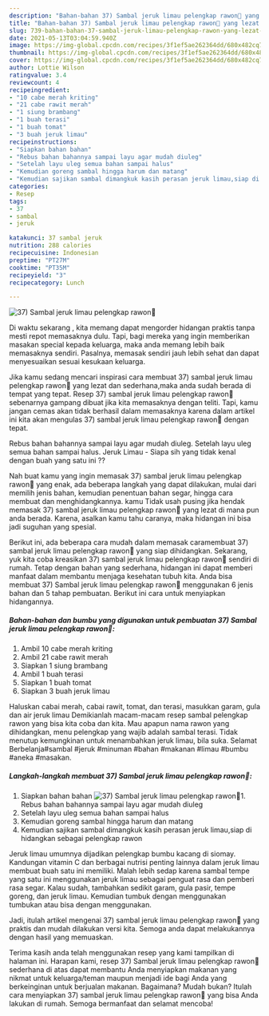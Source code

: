 ```yaml
---
description: "Bahan-bahan 37) Sambal jeruk limau pelengkap rawon💋 yang lezat Untuk Jualan"
title: "Bahan-bahan 37) Sambal jeruk limau pelengkap rawon💋 yang lezat Untuk Jualan"
slug: 739-bahan-bahan-37-sambal-jeruk-limau-pelengkap-rawon-yang-lezat-untuk-jualan
date: 2021-05-13T03:04:59.940Z
image: https://img-global.cpcdn.com/recipes/3f1ef5ae262364dd/680x482cq70/37-sambal-jeruk-limau-pelengkap-rawon💋-foto-resep-utama.jpg
thumbnail: https://img-global.cpcdn.com/recipes/3f1ef5ae262364dd/680x482cq70/37-sambal-jeruk-limau-pelengkap-rawon💋-foto-resep-utama.jpg
cover: https://img-global.cpcdn.com/recipes/3f1ef5ae262364dd/680x482cq70/37-sambal-jeruk-limau-pelengkap-rawon💋-foto-resep-utama.jpg
author: Lottie Wilson
ratingvalue: 3.4
reviewcount: 4
recipeingredient:
- "10 cabe merah kriting"
- "21 cabe rawit merah"
- "1 siung brambang"
- "1 buah terasi"
- "1 buah tomat"
- "3 buah jeruk limau"
recipeinstructions:
- "Siapkan bahan bahan"
- "Rebus bahan bahannya sampai layu agar mudah diuleg"
- "Setelah layu uleg semua bahan sampai halus"
- "Kemudian goreng sambal hingga harum dan matang"
- "Kemudian sajikan sambal dimangkuk kasih perasan jeruk limau,siap di hidangkan sebagai pelengkap rawon"
categories:
- Resep
tags:
- 37
- sambal
- jeruk

katakunci: 37 sambal jeruk 
nutrition: 288 calories
recipecuisine: Indonesian
preptime: "PT27M"
cooktime: "PT35M"
recipeyield: "3"
recipecategory: Lunch

---
```



![37) Sambal jeruk limau pelengkap rawon💋](https://img-global.cpcdn.com/recipes/3f1ef5ae262364dd/680x482cq70/37-sambal-jeruk-limau-pelengkap-rawon💋-foto-resep-utama.jpg)

Di waktu  sekarang , kita memang dapat mengorder hidangan praktis tanpa mesti repot memasaknya dulu. Tapi, bagi mereka yang ingin memberikan masakan special kepada keluarga, maka anda memang lebih baik memasaknya sendiri. Pasalnya, memasak sendiri jauh lebih sehat dan dapat menyesuaikan sesuai kesukaan keluarga.

Jika kamu sedang mencari inspirasi cara membuat 37) sambal jeruk limau pelengkap rawon💋 yang lezat dan sederhana,maka anda sudah berada di tempat yang tepat. Resep 37) sambal jeruk limau pelengkap rawon💋  sebenarnya gampang dibuat jika kita memasaknya dengan teliti. Tapi, kamu jangan cemas akan tidak berhasil dalam memasaknya 
karena dalam artikel ini kita akan mengulas 37) sambal jeruk limau pelengkap rawon💋 dengan tepat.  

Rebus bahan bahannya sampai layu agar mudah diuleg. Setelah layu uleg semua bahan sampai halus. Jeruk Limau - Siapa sih yang tidak kenal dengan buah yang satu ini ??

Nah buat kamu yang ingin memasak 37) sambal jeruk limau pelengkap rawon💋 yang enak, ada beberapa langkah yang dapat dilakukan, mulai dari memilih jenis bahan, kemudian penentuan bahan segar, hingga cara membuat dan menghidangkannya. kamu Tidak usah pusing jika hendak memasak 37) sambal jeruk limau pelengkap rawon💋 yang lezat di mana pun anda berada. Karena, asalkan kamu  tahu caranya, maka hidangan ini bisa jadi suguhan yang spesial.

Berikut ini, ada beberapa cara mudah dalam memasak caramembuat 37) sambal jeruk limau pelengkap rawon💋 yang siap dihidangkan. Sekarang, yuk kita coba kreasikan 37) sambal jeruk limau pelengkap rawon💋 sendiri di rumah. Tetap dengan bahan yang sederhana, hidangan ini dapat memberi manfaat dalam membantu menjaga kesehatan tubuh kita. Anda bisa membuat 37) Sambal jeruk limau pelengkap rawon💋 menggunakan 6 jenis bahan dan 5 tahap pembuatan. Berikut ini cara untuk menyiapkan hidangannya.

<!--inarticleads1-->

##### Bahan-bahan dan bumbu yang digunakan untuk pembuatan 37) Sambal jeruk limau pelengkap rawon💋:

1. Ambil 10 cabe merah kriting
1. Ambil 21 cabe rawit merah
1. Siapkan 1 siung brambang
1. Ambil 1 buah terasi
1. Siapkan 1 buah tomat
1. Siapkan 3 buah jeruk limau


Haluskan cabai merah, cabai rawit, tomat, dan terasi, masukkan garam, gula dan air jeruk limau Demikianlah macam-macam resep sambal pelengkap rawon yang bisa kita coba dan kita. Mau apapun nama rawon yang dihidangkan, menu pelengkap yang wajib adalah sambal terasi. Tidak menutup kemungkinan untuk menambahkan jeruk limau, bila suka. Selamat Berbelanja#sambal #jeruk #minuman #bahan #makanan #limau #bumbu #aneka #masakan. 

<!--inarticleads2-->

##### Langkah-langkah membuat 37) Sambal jeruk limau pelengkap rawon💋:

1. Siapkan bahan bahan
<img src="https://img-global.cpcdn.com/steps/466a7e14a0f83ad5/160x128cq70/37-sambal-jeruk-limau-pelengkap-rawon💋-langkah-memasak-1-foto.jpg" alt="37) Sambal jeruk limau pelengkap rawon💋">1. Rebus bahan bahannya sampai layu agar mudah diuleg
1. Setelah layu uleg semua bahan sampai halus
1. Kemudian goreng sambal hingga harum dan matang
1. Kemudian sajikan sambal dimangkuk kasih perasan jeruk limau,siap di hidangkan sebagai pelengkap rawon


Jeruk limau umumnya dijadikan pelengkap bumbu kacang di siomay. Kandungan vitamin C dan berbagai nutrisi penting lainnya dalam jeruk limau membuat buah satu ini memiliki. Malah lebih sedap karena sambal tempe yang satu ini menggunakan jeruk limau sebagai penguat rasa dan pemberi rasa segar. Kalau sudah, tambahkan sedikit garam, gula pasir, tempe goreng, dan jeruk limau. Kemudian tumbuk dengan menggunakan tumbukan atau bisa dengan menggunakan. 

Jadi, itulah artikel mengenai  37) sambal jeruk limau pelengkap rawon💋  yang praktis dan mudah dilakukan versi kita. Semoga anda dapat melakukannya dengan hasil yang memuaskan. 

Terima kasih anda telah menggunakan resep yang kami tampilkan di halaman ini. Harapan kami, resep  37) Sambal jeruk limau pelengkap rawon💋 sederhana di atas dapat membantu Anda menyiapkan makanan yang nikmat untuk keluarga/teman maupun menjadi ide bagi Anda yang berkeinginan untuk berjualan makanan. Bagaimana? Mudah bukan? Itulah cara menyiapkan 37) sambal jeruk limau pelengkap rawon💋 yang bisa Anda lakukan di rumah. Semoga bermanfaat dan selamat mencoba!

